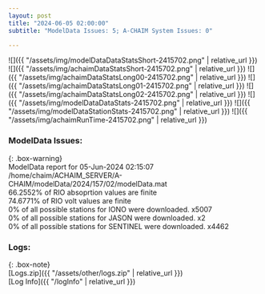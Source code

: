 ```yaml
---
layout: post
title: "2024-06-05 02:00:00"
subtitle: "ModelData Issues: 5; A-CHAIM System Issues: 0"

---
```


![]({{ "/assets/img/modelDataDataStatsShort-2415702.png" | relative_url }})
![]({{ "/assets/img/achaimDataStatsShort-2415702.png" | relative_url }})
![]({{ "/assets/img/achaimDataStatsLong00-2415702.png" | relative_url }})
![]({{ "/assets/img/achaimDataStatsLong01-2415702.png" | relative_url }})
![]({{ "/assets/img/achaimDataStatsLong02-2415702.png" | relative_url }})
![]({{ "/assets/img/modelDataDataStats-2415702.png" | relative_url }})
![]({{ "/assets/img/modelDataStationStats-2415702.png" | relative_url }})
![]({{ "/assets/img/achaimRunTime-2415702.png" | relative_url }})


### ModelData Issues:  
  
{: .box-warning}  
 ModelData report for 05-Jun-2024 02:15:07   
 /home/chaim/ACHAIM_SERVER/A-CHAIM/modelData/2024/157/02/modelData.mat   
 66.2552% of RIO absoprtion values are finite   
 74.6771% of RIO volt values are finite   
 0% of all possible stations for IONO were downloaded. x5007   
 0% of all possible stations for JASON were downloaded. x2   
 0% of all possible stations for SENTINEL were downloaded. x4462   
  


### Logs:  
  
{: .box-note}  
[Logs.zip]({{ "/assets/other/logs.zip" | relative_url }})  
[Log Info]({{ "/logInfo" | relative_url }})  
